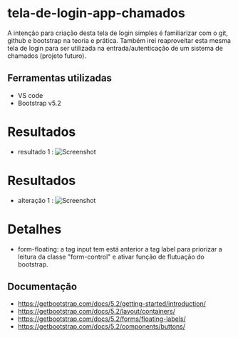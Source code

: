 # tela-de-login-app-chamados
A intenção para criação desta tela de login simples é familiarizar com o git, github e bootstrap na teoria e prática.
Também irei reaproveitar esta mesma tela de login para ser utilizada na entrada/autenticação de um sistema de chamados (projeto futuro).

## Ferramentas utilizadas
- VS code
- Bootstrap v5.2

# Resultados

- resultado 1 :
![Screenshot](/img/result1.png)

# Resultados

- alteração 1 :
![Screenshot](/img/altera1.png)

# Detalhes
- form-floating: a tag input tem está anterior a tag label para priorizar a leitura da classe "form-control" e ativar função de flutuação do bootstrap.

## Documentação
- https://getbootstrap.com/docs/5.2/getting-started/introduction/
- https://getbootstrap.com/docs/5.2/layout/containers/
- https://getbootstrap.com/docs/5.2/forms/floating-labels/
- https://getbootstrap.com/docs/5.2/components/buttons/

